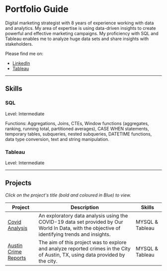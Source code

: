 # Portfolio Guide

Digital marketing strategist with 8 years of experience working with data and analytics. My area of expertise is using data-driven insights to create powerful and effective marketing campaigns. My proficiency with SQL and Tableau enables me to analyze huge data sets and share insights with stakeholders.

Please find me on:
- [LinkedIn](https://www.example.com](https://www.linkedin.com/in/scottcombes83/))
- [Tableau](https://public.tableau.com/app/profile/scott.combes)

---
## Skills

### SQL
Level: Intermediate

Functions: Aggregations, Joins, CTEs, Window functions (aggregates, ranking, running total, partitioned averages), CASE WHEN statements, temporary tables, subqueries, nested subqueries, DATETIME functions, data type conversion, text and string manipulation.

### Tableau
Level: Intermediate


---
## Projects

*Click on the project's title (bold and coloured in Blue) to view.*

| Project  | Description | Skills |
| ----------- | ----------- | ----------- |
| [Covid Analysis](https://github.com/Scombes/COVID_data_exploration) | An exploratory data analysis using the COVID-19 data set provided by Our World In Data, with the objective of identifying trends and insights. | MYSQL & Tableau |
| [Austin Crime Reports](https://github.com/Scombes/Austin_crime_reports) | The aim of this project was to explore and analyze reported crimes in the City of Austin, TX, using data provided by the city. | MYSQL & Tableau |


